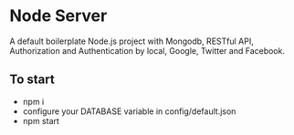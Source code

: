 # Node Server

A default boilerplate Node.js project with Mongodb, RESTful API, Authorization and Authentication by local, Google, Twitter and Facebook.

## To start

- npm i
- configure your DATABASE variable in config/default.json
- npm start